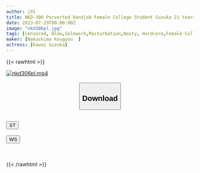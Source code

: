 ```yaml
---
author: j91
title: NKD-306 Perverted Handjob Female College Student Suzuka 21 Years Old Suzuka Kawai
date: 2023-07-29T00:00:00Z
image: "nkd306pl.jpg"
tags: [Censored, Blow,Solowork,Masturbation,Nasty, Hardcore,Female College Student,Submissive Woman]
maker: [Nakashima Kougyou  ]
actress: [Kawai Suzuka]
---
```



{{< rawhtml >}}

<div class="video" data-videoid="4WkZAmLqyGSrqX">
    <a href="javascript:;">
        <img src="https://my.j91.asia/posts/nkd306pl/nkd306pl.jpg" width="WIDTH" height="HEIGHT" alt="nkd306pl.mp4" loading="lazy">
    </a>
</div>

<script type="text/javascript" src="https://j91.asia/asset/on-demand-st.js"></script>

<br>
  <link rel="stylesheet" href="https://j91.asia/asset/bs5.css">
  
  <center>
  <button class="btn btn-primary" type="button" data-bs-toggle="collapse" data-bs-target=".multi-collapse" aria-expanded="false" aria-controls="multiCollapseExample1 multiCollapseExample2"><h2>Download</h2></button></center>
</p>
<div class="row">
  <div class="col">
    <div class="collapse multi-collapse" id="multiCollapseExample1">
      <div class="card card-body">
	      	      <br>
<div class="buttons">  
<a href="https://streamtape.to/v/4WkZAmLqyGSrqX"><button class="btn-hover color-3"><i class="fa fa-download"></i> ST</button></a></div>
    </div>
  </div>
</div>
  <div class="col">
    <div class="collapse multi-collapse" id="multiCollapseExample2">
      <div class="card card-body">
	      <br>
<div class="buttons">
    <a href="https://streamruby.com/mek59b3gmvy5.html"><button class="btn-hover color-9"><i class="fa fa-download"></i> WS</button></a></div>
<br><br>
      </div>
    </div>
  </div>
</div>

{{< /rawhtml >}}
